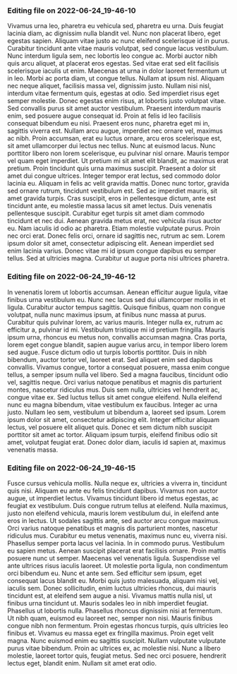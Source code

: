 

### Editing file on 2022-06-24_19-46-10

Vivamus urna leo, pharetra eu vehicula sed, pharetra eu urna. Duis feugiat lacinia diam, ac dignissim nulla blandit vel. Nunc non placerat libero, eget egestas sapien. Aliquam vitae justo ac nunc eleifend scelerisque id in purus. Curabitur tincidunt ante vitae mauris volutpat, sed congue lacus vestibulum. Nunc interdum ligula sem, nec lobortis leo congue ac. Morbi auctor nibh quis arcu aliquet, at placerat eros egestas. Sed vitae erat sed elit facilisis scelerisque iaculis ut enim. Maecenas at urna in dolor laoreet fermentum ut in leo. Morbi ac porta diam, ut congue tellus. Nullam at ipsum nisl.
Aliquam nec neque aliquet, facilisis massa vel, dignissim justo. Nullam nisi nisl, interdum vitae fermentum quis, egestas at odio. Sed imperdiet risus eget semper molestie. Donec egestas enim risus, at lobortis justo volutpat vitae. Sed convallis purus sit amet auctor vestibulum. Praesent interdum mauris enim, sed posuere augue consequat id. Proin at felis id leo facilisis consequat bibendum eu nisi. Praesent eros nunc, pharetra eget mi in, sagittis viverra est. Nullam arcu augue, imperdiet nec ornare vel, maximus ac nibh. Proin accumsan, erat eu luctus ornare, arcu eros scelerisque est, sit amet ullamcorper dui lectus nec tellus. Nunc at euismod lacus. Nunc porttitor libero non lorem scelerisque, eu pulvinar nisl ornare.
Mauris tempor vel quam eget imperdiet. Ut pretium mi sit amet elit blandit, ac maximus erat pretium. Proin tincidunt quis urna maximus suscipit. Praesent a dolor sit amet dui congue ultrices. Integer tempor erat lectus, sed commodo dolor lacinia eu. Aliquam in felis ac velit gravida mattis. Donec nunc tortor, gravida sed ornare rutrum, tincidunt vestibulum est. Sed ac imperdiet mauris, sit amet gravida turpis. Cras suscipit, eros in pellentesque dictum, ante est tincidunt ante, eu molestie massa lacus sit amet lectus. Duis venenatis pellentesque suscipit.
Curabitur eget turpis sit amet diam commodo tincidunt et nec dui. Aenean gravida metus erat, nec vehicula risus auctor eu. Nam iaculis id odio ac pharetra. Etiam molestie vulputate purus. Proin nec orci erat. Donec felis orci, ornare id sagittis nec, rutrum ac sem. Lorem ipsum dolor sit amet, consectetur adipiscing elit. Aenean imperdiet sed enim lacinia varius. Donec vitae mi id ipsum congue dapibus eu semper tellus. Sed at ultricies magna. Curabitur ut augue porta nisi ultrices pharetra.




### Editing file on 2022-06-24_19-46-12

In venenatis lorem ut lobortis accumsan. Aenean efficitur augue ligula, vitae finibus urna vestibulum eu. Nunc nec lacus sed dui ullamcorper mollis in et ligula. Curabitur auctor tempus sagittis. Quisque finibus, quam non congue volutpat, nulla nunc maximus ipsum, at finibus nunc massa at purus. Curabitur quis pulvinar lorem, ac varius mauris. Integer nulla ex, rutrum ac efficitur a, pulvinar id mi. Vestibulum tristique mi id pretium fringilla. Mauris ipsum urna, rhoncus eu metus non, convallis accumsan magna. Cras porta, lorem eget congue blandit, sapien augue varius arcu, in tempor libero lorem sed augue. Fusce dictum odio ut turpis lobortis porttitor. Duis in nibh bibendum, auctor tortor vel, laoreet erat. Sed aliquet enim sed dapibus convallis. Vivamus congue, tortor a consequat posuere, massa enim congue tellus, a semper ipsum nulla vel libero. Sed a magna faucibus, tincidunt odio vel, sagittis neque.
Orci varius natoque penatibus et magnis dis parturient montes, nascetur ridiculus mus. Duis sem nulla, ultricies vel hendrerit ac, congue vitae ex. Sed luctus tellus sit amet congue eleifend. Nulla eleifend nunc eu magna bibendum, vitae vestibulum ex faucibus. Integer ac urna justo. Nullam leo sem, vestibulum ut bibendum a, laoreet sed ipsum. Lorem ipsum dolor sit amet, consectetur adipiscing elit. Integer efficitur aliquam lectus, vel posuere elit aliquet quis. Donec et sem dictum nibh suscipit porttitor sit amet ac tortor. Aliquam ipsum turpis, eleifend finibus odio sit amet, volutpat feugiat erat. Donec dolor diam, iaculis id sapien at, maximus venenatis massa.




### Editing file on 2022-06-24_19-46-15

Fusce cursus vehicula mollis. Nulla neque ex, ultricies a viverra in, tincidunt quis nisi. Aliquam eu ante eu felis tincidunt dapibus. Vivamus non auctor augue, ut imperdiet lectus. Vivamus tincidunt libero id metus egestas, ac feugiat ex vestibulum. Duis congue rutrum tellus at eleifend. Nulla maximus, justo non eleifend vehicula, mauris lorem vestibulum dui, in eleifend ante eros in lectus. Ut sodales sagittis ante, sed auctor arcu congue maximus. Orci varius natoque penatibus et magnis dis parturient montes, nascetur ridiculus mus. Curabitur eu metus venenatis, maximus nunc eu, viverra nisi. Phasellus semper porta lacus vel lacinia. In in commodo purus.
Vestibulum eu sapien metus. Aenean suscipit placerat erat facilisis ornare. Proin mattis posuere nunc ut semper. Maecenas vel venenatis ligula. Suspendisse vel ante ultrices risus iaculis laoreet. Ut molestie porta ligula, non condimentum orci bibendum eu. Nunc et ante sem. Sed efficitur sem ipsum, eget consequat lacus blandit eu. Morbi quis justo malesuada, aliquam nisi vel, iaculis sem. Donec sollicitudin, enim luctus ultricies rhoncus, dui mauris tincidunt est, at eleifend sem augue a nisi. Vivamus mattis nulla nisl, ut finibus urna tincidunt ut.
Mauris sodales leo in nibh imperdiet feugiat. Phasellus ut lobortis nulla. Phasellus rhoncus dignissim nisi at fermentum. Ut nibh quam, euismod eu laoreet nec, semper non nisi. Mauris finibus congue nibh non fermentum. Proin egestas rhoncus turpis, quis ultricies leo finibus et. Vivamus eu massa eget ex fringilla maximus. Proin eget velit magna. Nunc euismod enim eu sagittis suscipit. Nullam vulputate vulputate purus vitae bibendum. Proin ac ultrices ex, ac molestie nisi. Nunc a libero molestie, laoreet tortor quis, feugiat metus. Sed nec orci posuere, hendrerit lectus eget, blandit enim. Nullam sit amet erat odio.


